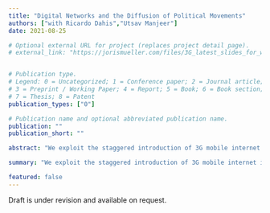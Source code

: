 ```yaml
---
title: "Digital Networks and the Diffusion of Political Movements"
authors: ["with Ricardo Dahis","Utsav Manjeer"] 
date: 2021-08-25

# Optional external URL for project (replaces project detail page).
# external_link: "https://jorismueller.com/files/3G_latest_slides_for_website.pdf"


# Publication type.
# Legend: 0 = Uncategorized; 1 = Conference paper; 2 = Journal article;
# 3 = Preprint / Working Paper; 4 = Report; 5 = Book; 6 = Book section;
# 7 = Thesis; 8 = Patent
publication_types: ["0"]

# Publication name and optional abbreviated publication name.
publication: ""
publication_short: ""

abstract: "We exploit the staggered introduction of 3G mobile internet in Africa to examine the effect of new communication technologies on the spread of political unrest in and across countries. We design a novel empirical strategy that allows us to separate the direct effect of mobile internet on unrest from spillovers. We find that digital communication networks lead to the spread of unrest independent of physical distance. Preliminary evidence suggests that social media constitute an important channel."

summary: "We exploit the staggered introduction of 3G mobile internet in Africa to examine the effect of new communication technologies on the spread of political unrest in and across countries. We design a novel empirical strategy that allows us to separate the direct effect of mobile internet on unrest from spillovers. We find that digital communication networks lead to the spread of unrest independent of physical distance. Preliminary evidence suggests that social media constitute an important channel."

featured: false
---
```


Draft is under revision and available on request.
